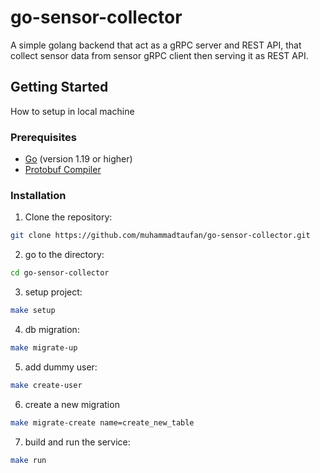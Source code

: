 # go-sensor-collector

A simple golang backend that act as a gRPC server and REST API, that collect sensor data from sensor gRPC client then serving it as REST API.

## Getting Started

How to setup in local machine

### Prerequisites

- [Go](https://golang.org/doc/install) (version 1.19 or higher)
- [Protobuf Compiler](https://grpc.io/docs/protoc-installation/)

### Installation

1. Clone the repository:

```sh
git clone https://github.com/muhammadtaufan/go-sensor-collector.git
```

2. go to the directory:

```sh
cd go-sensor-collector
```

3. setup project:

```sh
make setup
```

4. db migration:

```sh
make migrate-up
```

5. add dummy user:

```sh
make create-user
```

6. create a new migration

```sh
make migrate-create name=create_new_table
```

7. build and run the service:

```sh
make run
```
